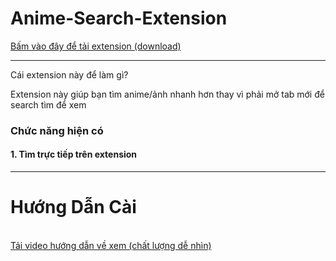 # Anime-Search-Extension
<a href="https://github.com/hexzzz2008/Anime-Search-Extension/blob/main/anime_search.zip?raw=true">Bấm vào đây để tải extension (download)</a>
<hr>
<p>Cái extension này để làm gì?</p>
<p>Extension này giúp bạn tìm anime/ảnh nhanh hơn thay vì phải mở tab mới để search tìm để xem</p>
<h3>Chức năng hiện có</h3>
<h4>1. Tìm trực tiếp trên extension</h4>
<hr>
<h1><b>Hướng Dẫn Cài</b></h1><br>
<a href="https://github.com/hexzzz2008/Bocchi-Timer-Extension/blob/main/github/video/tutorial_install.mp4?raw=true">Tải video hướng dẫn về xem (chất lượng dễ nhìn)</a>
